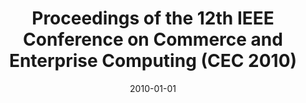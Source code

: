 ---
abstract: ''
authors:
- Birgit Hofreiter
- Kuo-Ming Chao
- Christian Huemer
date: '2010-01-01'
featured: false
links:
- name: Publik
  url: https://publik.tuwien.ac.at/showentry.php?ID=203399&lang=1
publication_types:
- '5'
publishDate: '2010-01-01'
title: Proceedings of the 12th IEEE Conference on Commerce and Enterprise Computing
  (CEC 2010)
url_pdf: ''
---